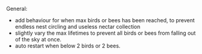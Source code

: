 General:

- add behaviour for when max birds or bees has been reached, to prevent endless nest circling and useless nectar collection
- slightly vary the max lifetimes to prevent all birds or bees from falling out of the sky at once.
- auto restart when below 2 birds or 2 bees.